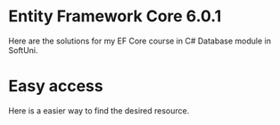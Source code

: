# Entity Framework Core 6.0.1
Here are the solutions for my EF Core course in C# Database module in SoftUni.

# Easy access
Here is a easier way to find the desired resource.
